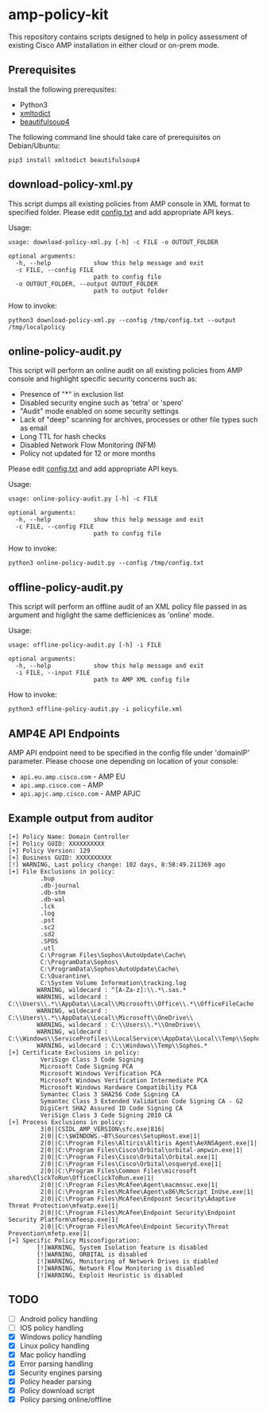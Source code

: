 # amp-policy-kit

This repository contains scripts designed to help in policy assessment of existing Cisco AMP installation in either cloud or on-prem mode.

## Prerequisites 

Install the following prerequsites:

* Python3
* [xmltodict](https://pypi.org/project/xmltodict/)
* [beautifulsoup4](https://pypi.org/project/beautifulsoup4/)

The following command line should take care of prerequisites on Debian/Ubuntu:
```
pip3 install xmltodict beautifulsoup4
```

## download-policy-xml.py

This script dumps all existing policies from AMP console in XML format to specified folder. Please edit [config.txt](config.txt) and add appropriate API keys.

Usage:
```
usage: download-policy-xml.py [-h] -c FILE -o OUTOUT_FOLDER

optional arguments:
  -h, --help            show this help message and exit
  -c FILE, --config FILE
                        path to config file
  -o OUTOUT_FOLDER, --output OUTOUT_FOLDER
                        path to output folder
```

How to invoke:
```
python3 download-policy-xml.py --config /tmp/config.txt --output /tmp/localpolicy
```

## online-policy-audit.py

This script will perform an online audit on all existing policies from AMP console and highlight specific security concerns such as: 

- Presence of "*" in exclusion list
- Disabled security engine such as 'tetra' or 'spero'
- "Audit" mode enabled on some security settings
- Lack of "deep" scanning for archives, processes or other file types such as email
- Long TTL for hash checks
- Disabled Network Flow Monitoring (NFM)
- Policy not updated for 12 or more months 

Please edit [config.txt](config.txt) and add appropriate API keys.

Usage:
```
usage: online-policy-audit.py [-h] -c FILE

optional arguments:
  -h, --help            show this help message and exit
  -c FILE, --config FILE
                        path to config file
```

How to invoke:
```
python3 online-policy-audit.py --config /tmp/config.txt
```

## offline-policy-audit.py

This script will perform an offline audit of an XML policy file passed in as argument and higlight the same defficienices as 'online' mode.

Usage:
```
usage: offline-policy-audit.py [-h] -i FILE

optional arguments:
  -h, --help            show this help message and exit
  -i FILE, --input FILE
                        path to AMP XML config file
```

How to invoke:
```
python3 offline-policy-audit.py -i policyfile.xml
```

## AMP4E API Endpoints 

AMP API endpoint need to be specified in the config file under 'domainIP' parameter. Please choose one depending on location of your console:

- ```api.eu.amp.cisco.com``` - AMP EU 
- ```api.amp.cisco.com``` - AMP
- ```api.apjc.amp.cisco.com``` - AMP APJC

## Example output from auditor

```
[+] Policy Name: Domain Controller
[+] Policy GUID: XXXXXXXXXX
[+] Policy Version: 129
[+] Business GUID: XXXXXXXXXX
[!] WARNING, Last policy change: 102 days, 8:58:49.211369 ago
[+] File Exclusions in policy:
         .bup
         .db-journal
         .db-shm
         .db-wal
         .lck
         .log
         .pst
         .sc2
         .sd2
         .SPDS
         .utl
         C:\Program Files\Sophos\AutoUpdate\Cache\
         C:\ProgramData\Sophos\
         C:\ProgramData\Sophos\AutoUpdate\Cache\
         C:\Quarantine\
         C:\System Volume Information\tracking.log
        WARNING, wildecard : ^[A-Za-z]:\\.*\.sas.*
        WARNING, wildecard : C:\\Users\\.*\\AppData\\Local\\Microsoft\\Office\\.*\\OfficeFileCache
        WARNING, wildecard : C:\\Users\\.*\\AppData\\Local\\Microsoft\\OneDrive\\
        WARNING, wildecard : C:\\Users\\.*\\OneDrive\\
        WARNING, wildecard : C:\\Windows\\ServiceProfiles\\LocalService\\AppData\\Local\\Temp\\Sophos.*
        WARNING, wildecard : C:\\Windows\\Temp\\Sophos.*
[+] Certificate Exclusions in policy:
         VeriSign Class 3 Code Signing
         Microsoft Code Signing PCA
         Microsoft Windows Verification PCA
         Microsoft Windows Verification Intermediate PCA
         Microsoft Windows Hardware Compatibility PCA
         Symantec Class 3 SHA256 Code Signing CA
         Symantec Class 3 Extended Validation Code Signing CA - G2
         DigiCert SHA2 Assured ID Code Signing CA
         VeriSign Class 3 Code Signing 2010 CA
[+] Process Exclusions in policy:
         3|0||CSIDL_AMP_VERSION\sfc.exe|816|
         2|0||C:\$WINDOWS.~BT\Sources\SetupHost.exe|1|
         2|0||C:\Program Files\Altiris\Altiris Agent\AeXNSAgent.exe|1|
         2|0||C:\Program Files\Cisco\Orbital\orbital-ampwin.exe|1|
         2|0||C:\Program Files\Cisco\Orbital\Orbital.exe|1|
         2|0||C:\Program Files\Cisco\Orbital\osqueryd.exe|1|
         2|0||C:\Program Files\Common Files\microsoft shared\ClickToRun\OfficeClickToRun.exe|1|
         2|0||C:\Program Files\McAfee\Agent\macmnsvc.exe|1|
         2|0||C:\Program Files\McAfee\Agent\x86\McScript_InUse.exe|1|
         2|0||C:\Program Files\McAfee\Endpoint Security\Adaptive Threat Protection\mfeatp.exe|1|
         2|0||C:\Program Files\McAfee\Endpoint Security\Endpoint Security Platform\mfeesp.exe|1|
         2|0||C:\Program Files\McAfee\Endpoint Security\Threat Prevention\mfetp.exe|1|
[+] Specific Policy Misconfiguration:
        [!]WARNING, System Isolation feature is disabled
        [!]WARNING, ORBITAL is disabled
        [!]WARNING, Monitoring of Network Drives is diabled
        [!]WARNING, Network Flow Monitoring is disabled
        [!]WARNING, Exploit Heuristic is disabled
```


## TODO

- [ ] Android policy handling
- [ ] IOS policy handling
- [x] Windows policy handling
- [x] Linux policy handling
- [x] Mac policy handling
- [x] Error parsing handling
- [x] Security engines parsing
- [x] Policy header parsing
- [x] Policy download script
- [x] Policy parsing online/offline